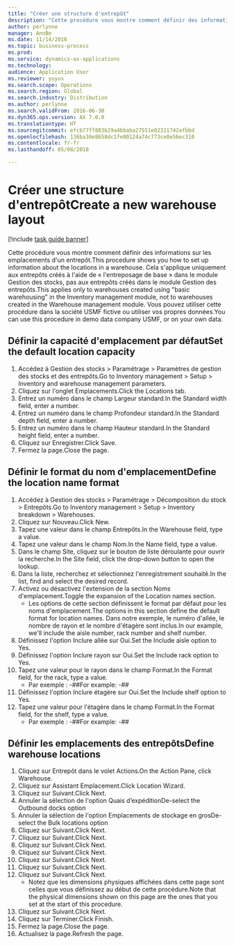 ```yaml
---
title: "Créer une structure d'entrepôt"
description: "Cette procédure vous montre comment définir des informations sur les emplacements d'un entrepôt."
author: perlynne
manager: AnnBe
ms.date: 11/14/2016
ms.topic: business-process
ms.prod: 
ms.service: dynamics-ax-applications
ms.technology: 
audience: Application User
ms.reviewer: yuyus
ms.search.scope: Operations
ms.search.region: Global
ms.search.industry: Distribution
ms.author: perlynne
ms.search.validFrom: 2016-06-30
ms.dyn365.ops.version: AX 7.0.0
ms.translationtype: HT
ms.sourcegitcommit: efcb77ff883b29a4bbaba27551e02311742afbbd
ms.openlocfilehash: 136ba30e8658dc1fe80124a74c773ce0e56ec310
ms.contentlocale: fr-fr
ms.lasthandoff: 05/08/2018

---
```

# <a name="create-a-new-warehouse-layout"></a><span data-ttu-id="833c5-103">Créer une structure d'entrepôt</span><span class="sxs-lookup"><span data-stu-id="833c5-103">Create a new warehouse layout</span></span>

[!include [task guide banner](../../includes/task-guide-banner.md)]

<span data-ttu-id="833c5-104">Cette procédure vous montre comment définir des informations sur les emplacements d'un entrepôt.</span><span class="sxs-lookup"><span data-stu-id="833c5-104">This procedure shows you how to set up information about the locations in a warehouse.</span></span> <span data-ttu-id="833c5-105">Cela s'applique uniquement aux entrepôts créés à l'aide de « l'entreposage de base » dans le module Gestion des stocks, pas aux entrepôts créés dans le module Gestion des entrepôts.</span><span class="sxs-lookup"><span data-stu-id="833c5-105">This applies only to warehouses created using "basic warehousing" in the Inventory management module, not to warehouses created in the Warehouse management module.</span></span> <span data-ttu-id="833c5-106">Vous pouvez utiliser cette procédure dans la société USMF fictive ou utiliser vos propres données.</span><span class="sxs-lookup"><span data-stu-id="833c5-106">You can use this procedure in demo data company USMF, or on your own data.</span></span>


## <a name="set-the-default-location-capacity"></a><span data-ttu-id="833c5-107">Définir la capacité d'emplacement par défaut</span><span class="sxs-lookup"><span data-stu-id="833c5-107">Set the default location capacity</span></span>
1. <span data-ttu-id="833c5-108">Accédez à Gestion des stocks > Paramétrage > Paramètres de gestion des stocks et des entrepôts.</span><span class="sxs-lookup"><span data-stu-id="833c5-108">Go to Inventory management > Setup > Inventory and warehouse management parameters.</span></span>
2. <span data-ttu-id="833c5-109">Cliquez sur l'onglet Emplacements.</span><span class="sxs-lookup"><span data-stu-id="833c5-109">Click the Locations tab.</span></span>
3. <span data-ttu-id="833c5-110">Entrez un numéro dans le champ Largeur standard.</span><span class="sxs-lookup"><span data-stu-id="833c5-110">In the Standard width field, enter a number.</span></span>
4. <span data-ttu-id="833c5-111">Entrez un numéro dans le champ Profondeur standard.</span><span class="sxs-lookup"><span data-stu-id="833c5-111">In the Standard depth field, enter a number.</span></span>
5. <span data-ttu-id="833c5-112">Entrez un numéro dans le champ Hauteur standard.</span><span class="sxs-lookup"><span data-stu-id="833c5-112">In the Standard height field, enter a number.</span></span>
6. <span data-ttu-id="833c5-113">Cliquez sur Enregistrer.</span><span class="sxs-lookup"><span data-stu-id="833c5-113">Click Save.</span></span>
7. <span data-ttu-id="833c5-114">Fermez la page.</span><span class="sxs-lookup"><span data-stu-id="833c5-114">Close the page.</span></span>

## <a name="define-the-location-name-format"></a><span data-ttu-id="833c5-115">Définir le format du nom d'emplacement</span><span class="sxs-lookup"><span data-stu-id="833c5-115">Define the location name format</span></span>
1. <span data-ttu-id="833c5-116">Accédez à Gestion des stocks > Paramétrage > Décomposition du stock > Entrepôts.</span><span class="sxs-lookup"><span data-stu-id="833c5-116">Go to Inventory management > Setup > Inventory breakdown > Warehouses.</span></span>
2. <span data-ttu-id="833c5-117">Cliquez sur Nouveau.</span><span class="sxs-lookup"><span data-stu-id="833c5-117">Click New.</span></span>
3. <span data-ttu-id="833c5-118">Tapez une valeur dans le champ Entrepôts.</span><span class="sxs-lookup"><span data-stu-id="833c5-118">In the Warehouse field, type a value.</span></span>
4. <span data-ttu-id="833c5-119">Tapez une valeur dans le champ Nom.</span><span class="sxs-lookup"><span data-stu-id="833c5-119">In the Name field, type a value.</span></span>
5. <span data-ttu-id="833c5-120">Dans le champ Site, cliquez sur le bouton de liste déroulante pour ouvrir la recherche.</span><span class="sxs-lookup"><span data-stu-id="833c5-120">In the Site field, click the drop-down button to open the lookup.</span></span>
6. <span data-ttu-id="833c5-121">Dans la liste, recherchez et sélectionnez l'enregistrement souhaité.</span><span class="sxs-lookup"><span data-stu-id="833c5-121">In the list, find and select the desired record.</span></span>
7. <span data-ttu-id="833c5-122">Activez ou désactivez l'extension de la section Noms d'emplacement.</span><span class="sxs-lookup"><span data-stu-id="833c5-122">Toggle the expansion of the Location names section.</span></span>
    * <span data-ttu-id="833c5-123">Les options de cette section définissent le format par défaut pour les noms d'emplacement.</span><span class="sxs-lookup"><span data-stu-id="833c5-123">The options in this section define the default format for location names.</span></span> <span data-ttu-id="833c5-124">Dans notre exemple, le numéro d'allée, le nombre de rayon et le nombre d'étagère sont inclus.</span><span class="sxs-lookup"><span data-stu-id="833c5-124">In our example, we'll include the aisle number, rack number and shelf number.</span></span>  
8. <span data-ttu-id="833c5-125">Définissez l'option Inclure allée sur Oui.</span><span class="sxs-lookup"><span data-stu-id="833c5-125">Set the Include aisle option to Yes.</span></span>
9. <span data-ttu-id="833c5-126">Définissez l'option Inclure rayon sur Oui.</span><span class="sxs-lookup"><span data-stu-id="833c5-126">Set the Include rack option to Yes.</span></span>
10. <span data-ttu-id="833c5-127">Tapez une valeur pour le rayon dans le champ Format.</span><span class="sxs-lookup"><span data-stu-id="833c5-127">In the Format field, for the rack, type a value.</span></span>
    * <span data-ttu-id="833c5-128">Par exemple : -##</span><span class="sxs-lookup"><span data-stu-id="833c5-128">For example: -##</span></span>  
11. <span data-ttu-id="833c5-129">Définissez l'option Inclure étagère sur Oui.</span><span class="sxs-lookup"><span data-stu-id="833c5-129">Set the Include shelf option to Yes.</span></span>
12. <span data-ttu-id="833c5-130">Tapez une valeur pour l'étagère dans le champ Format.</span><span class="sxs-lookup"><span data-stu-id="833c5-130">In the Format field, for the shelf, type a value.</span></span>
    * <span data-ttu-id="833c5-131">Par exemple : -##</span><span class="sxs-lookup"><span data-stu-id="833c5-131">For example: -##</span></span>  

## <a name="define-warehouse-locations"></a><span data-ttu-id="833c5-132">Définir les emplacements des entrepôts</span><span class="sxs-lookup"><span data-stu-id="833c5-132">Define warehouse locations</span></span>
1. <span data-ttu-id="833c5-133">Cliquez sur Entrepôt dans le volet Actions.</span><span class="sxs-lookup"><span data-stu-id="833c5-133">On the Action Pane, click Warehouse.</span></span>
2. <span data-ttu-id="833c5-134">Cliquez sur Assistant Emplacement.</span><span class="sxs-lookup"><span data-stu-id="833c5-134">Click Location Wizard.</span></span>
3. <span data-ttu-id="833c5-135">Cliquez sur Suivant.</span><span class="sxs-lookup"><span data-stu-id="833c5-135">Click Next.</span></span>
4. <span data-ttu-id="833c5-136">Annuler la sélection de l'option Quais d’expédition</span><span class="sxs-lookup"><span data-stu-id="833c5-136">De-select the Outbound docks option</span></span>
5. <span data-ttu-id="833c5-137">Annuler la sélection de l'option Emplacements de stockage en gros</span><span class="sxs-lookup"><span data-stu-id="833c5-137">De-select the Bulk locations option</span></span>
6. <span data-ttu-id="833c5-138">Cliquez sur Suivant.</span><span class="sxs-lookup"><span data-stu-id="833c5-138">Click Next.</span></span>
7. <span data-ttu-id="833c5-139">Cliquez sur Suivant.</span><span class="sxs-lookup"><span data-stu-id="833c5-139">Click Next.</span></span>
8. <span data-ttu-id="833c5-140">Cliquez sur Suivant.</span><span class="sxs-lookup"><span data-stu-id="833c5-140">Click Next.</span></span>
9. <span data-ttu-id="833c5-141">Cliquez sur Suivant.</span><span class="sxs-lookup"><span data-stu-id="833c5-141">Click Next.</span></span>
10. <span data-ttu-id="833c5-142">Cliquez sur Suivant.</span><span class="sxs-lookup"><span data-stu-id="833c5-142">Click Next.</span></span>
11. <span data-ttu-id="833c5-143">Cliquez sur Suivant.</span><span class="sxs-lookup"><span data-stu-id="833c5-143">Click Next.</span></span>
12. <span data-ttu-id="833c5-144">Cliquez sur Suivant.</span><span class="sxs-lookup"><span data-stu-id="833c5-144">Click Next.</span></span>
    * <span data-ttu-id="833c5-145">Notez que les dimensions physiques affichées dans cette page sont celles que vous définissez au début de cette procédure.</span><span class="sxs-lookup"><span data-stu-id="833c5-145">Note that the physical dimensions shown on this page are the ones that you set at the start of this procedure.</span></span>  
13. <span data-ttu-id="833c5-146">Cliquez sur Suivant.</span><span class="sxs-lookup"><span data-stu-id="833c5-146">Click Next.</span></span>
14. <span data-ttu-id="833c5-147">Cliquez sur Terminer.</span><span class="sxs-lookup"><span data-stu-id="833c5-147">Click Finish.</span></span>
15. <span data-ttu-id="833c5-148">Fermez la page.</span><span class="sxs-lookup"><span data-stu-id="833c5-148">Close the page.</span></span>
16. <span data-ttu-id="833c5-149">Actualisez la page.</span><span class="sxs-lookup"><span data-stu-id="833c5-149">Refresh the page.</span></span>

